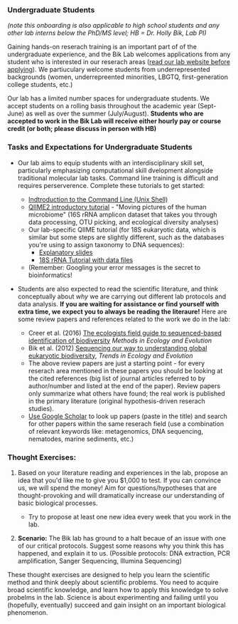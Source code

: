 ### Undergraduate Students

_(note this onboarding is also applicable to high school students and any other lab interns below the PhD/MS level; HB = Dr. Holly Bik, Lab PI)_

Gaining hands-on reserach training is an important part of of the undergraduate experience, and the Bik Lab welcomes applications from any student who is interested in our reserach areas ([read our lab website before applying](http://biklab.github.io/projects/)). We partiuculary welcome students from underrepresented backgrounds (women, underrepreented minorities, LBGTQ, first-generation college students, etc.)

Our lab has a limited number spaces for undergraduate students. We accept students on a rolling basis throughout the academic year (Sept-June) as well as over the summer (July/August). **Students who are accepted to work in the Bik Lab will receive either hourly pay or course credit (or both; please discuss in person with HB)**

### Tasks and Expectations for Undergraduate Students

* Our lab aims to equip students with an interdisciplinary skill set, particularly emphasizing computational skill dvelopment alongside traditional molecular lab tasks. Command line training is difficult and requires perserverence. Complete these tutorials to get started:
	* [Indtroduction to the Command Line (Unix Shell)](http://swcarpentry.github.io/shell-novice/)
	* [QIIME2 introductory tutorial](https://docs.qiime2.org/2017.12/tutorials/moving-pictures/) - "Moving pictures of the human microbiome" (16S rRNA amplicon dataset that takes you through data processing, OTU picking, and ecological diversity analyses)
	* Our lab-specific QIIME tutorial (for 18S eukaryotic data, which is similar but some steps are slightly different, such as the databases you're using to assign taxonomy to DNA sequences): 
		* [Explanatory slides](https://www.dropbox.com/s/07k5ve9gehfwi9j/QIIME-workshop-slides-HBik.pdf?dl=0)
		* [18S rRNA Tutorial with data files](https://github.com/BikLab/BITMaB-workshop/blob/master/QIIME-metabarcoding-tutorial.md)
	* (Remember: Googling your error messages is the secret to bioinformatics!

* Students are also expected to read the scientific literature, and think conceptually about _*why*_ we are carrying out different lab protocols and data analysis. **If you are waiting for assistance or find yourself with extra time, we expect you to always be reading the literaure!** Here are some review papers and references related to the work we do in the lab:
	* Creer et al. (2016) [The ecologists field guide to sequenced-based identification of biodiversity](https://biklab.github.io/assets/pdfs/Creer-etal-2016-MEE-EcolFieldGuide.pdf) _Methods in Ecology and Evolution_
	* Bik et al. (2012) [Sequencing our way to understanding global eukaryotic biodiversity](https://biklab.github.io/assets/pdfs/Bik-2012-TREE-EukReview.pdf), _Trends in Ecology and Evolution_
	* The above review papers are just a starting point - for every reserach area mentioned in these papers you should be looking at the cited references (big list of journal articles referred to by author/number and listed at the end of the paper). Review papers only summarize what others have found; the real work is published in the primary literature (original hypothesis-driven reserach studies).
	* [Use Google Scholar](https://scholar.google.com/) to look up papers (paste in the title) and search for other papers within the same reserach field (use a combination of relevant keywords like: metagenomics, DNA sequencing, nematodes, marine sediments, etc.)
	

### Thought Exercises:

1. Based on your literature reading and experiences in the lab, propose an idea that you'd like me to give you $1,000 to test. If you can convince us, we will spend the money! Aim for questions/hypotheses that are thought-provoking and will dramatically increase our understanding of basic biological processes.
	* Try to propose at least one new idea every week that you work in the lab. 

2. **Scenario:** The Bik lab has ground to a halt becaue of an issue with one of our critical protocols. Suggest some reasons why you think this has happened, and explain it to us. (Possible protocols: DNA extraction, PCR amplification, Sanger Sequencing, Illumina Sequencing) 

These thought exercises are designed to help you learn the scientific method and think deeply about scientific problems. You need to acquire broad scientific knowledge, and learn how to apply this knowledge to solve probelms in the lab. Science is about experimenting and failing until you (hopefully, eventually) succeed and gain insight on an important biological phenomenon.